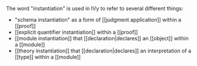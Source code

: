 The word "instantiation" is used in IVy to refer to several different things:

  - "schema instantiation" as a form of [[judgment application]] within a [[proof]]
  - [[explicit quantifier instantiation]] within a [[proof]]
  - [[module instantiation]] that [[declaration|declares]] an [[object]] within a [[module]]
  - [[theory instantiation]] that [[declaration|declares]] an interpretation of a [[type]] within a [[module]]
